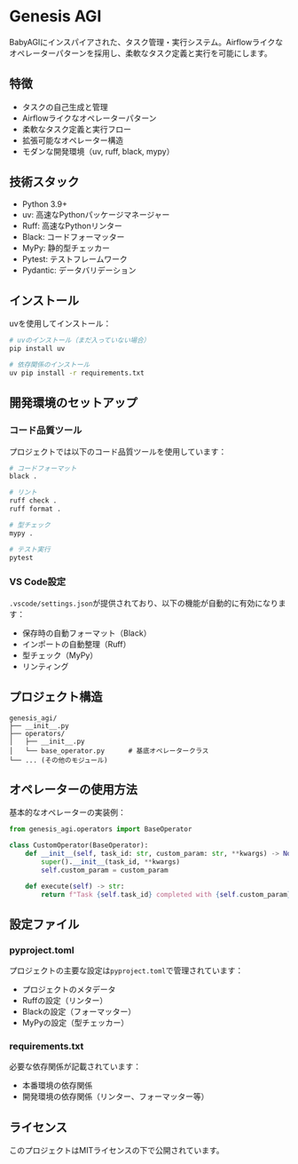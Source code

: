 # Genesis AGI

BabyAGIにインスパイアされた、タスク管理・実行システム。Airflowライクなオペレーターパターンを採用し、柔軟なタスク定義と実行を可能にします。

## 特徴

- タスクの自己生成と管理
- Airflowライクなオペレーターパターン
- 柔軟なタスク定義と実行フロー
- 拡張可能なオペレーター構造
- モダンな開発環境（uv, ruff, black, mypy）

## 技術スタック

- Python 3.9+
- uv: 高速なPythonパッケージマネージャー
- Ruff: 高速なPythonリンター
- Black: コードフォーマッター
- MyPy: 静的型チェッカー
- Pytest: テストフレームワーク
- Pydantic: データバリデーション

## インストール

uvを使用してインストール：

```bash
# uvのインストール（まだ入っていない場合）
pip install uv

# 依存関係のインストール
uv pip install -r requirements.txt
```

## 開発環境のセットアップ

### コード品質ツール

プロジェクトでは以下のコード品質ツールを使用しています：

```bash
# コードフォーマット
black .

# リント
ruff check .
ruff format .

# 型チェック
mypy .

# テスト実行
pytest
```

### VS Code設定

`.vscode/settings.json`が提供されており、以下の機能が自動的に有効になります：

- 保存時の自動フォーマット（Black）
- インポートの自動整理（Ruff）
- 型チェック（MyPy）
- リンティング

## プロジェクト構造

```
genesis_agi/
├── __init__.py
├── operators/
│   ├── __init__.py
│   └── base_operator.py      # 基底オペレータークラス
└── ... (その他のモジュール)
```

## オペレーターの使用方法

基本的なオペレーターの実装例：

```python
from genesis_agi.operators import BaseOperator

class CustomOperator(BaseOperator):
    def __init__(self, task_id: str, custom_param: str, **kwargs) -> None:
        super().__init__(task_id, **kwargs)
        self.custom_param = custom_param

    def execute(self) -> str:
        return f"Task {self.task_id} completed with {self.custom_param}"
```

## 設定ファイル

### pyproject.toml

プロジェクトの主要な設定は`pyproject.toml`で管理されています：

- プロジェクトのメタデータ
- Ruffの設定（リンター）
- Blackの設定（フォーマッター）
- MyPyの設定（型チェッカー）

### requirements.txt

必要な依存関係が記載されています：

- 本番環境の依存関係
- 開発環境の依存関係（リンター、フォーマッター等）

## ライセンス

このプロジェクトはMITライセンスの下で公開されています。